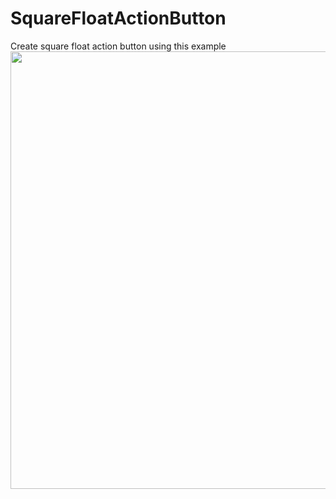 # SquareFloatActionButton
Create square float action button using this example
<br>
<img height="700" src= "https://cloud.githubusercontent.com/assets/11073070/21562125/e3a777e6-ce9b-11e6-9dbc-cd1e5dfa5a96.gif"/>
</br>
